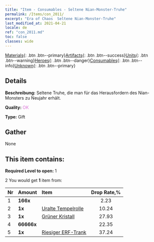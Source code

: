 ```yaml
---
title: "Item - Consumables - Seltene Nian-Monster-Truhe"
permalink: /Items/con_2011/
excerpt: "Era of Chaos  Seltene Nian-Monster-Truhe"
last_modified_at: 2021-04-21
locale: de
ref: "con_2011.md"
toc: false
classes: wide
---
```

 [Materials](/de/Items/){: .btn .btn--primary}[Artifacts](/de/Items/Artifacts/){: .btn .btn--success}[Units](/de/Items/Units/){: .btn .btn--warning}[Heroes](/de/Items/Heroes/){: .btn .btn--danger}[Consumables](/de/Items/Consumables/){: .btn .btn--info}[Unknown](/de/Items/Unknown/){: .btn .btn--primary}

## Details
 **Beschreibung:** Seltene Truhe, die man für das Herausfordern des Nian-Monsters zu Neujahr erhält.

 **Quality:** <span style="color: #DA70D6">OK</span>

 **Type:** Gift

## Gather

  None

## This item contains:

 **Required Level to open:** 1

 2 You would get **1** item  from:

  | Nr | Amount |     Item    | Drop Rate,% |
  |:---|:-------|:------------|:---------:|
  | 1 |  **166x** | <i class="fas fa-gem"/> | 2.23 | 
  | 2 |  **1x** | [Uralte Tempelrolle](/de/Items/con_697/) | 10.24 | 
  | 3 |  **1x** | [Grüner Kristall](/de/Items/con_711/) | 27.93 | 
  | 4 |  **66666x** | <i class="fas fa-coins"/> | 22.35 | 
  | 5 |  **1x** | [Riesiger ERF-Trank](/de/Items/con_703/) | 37.24 | 
